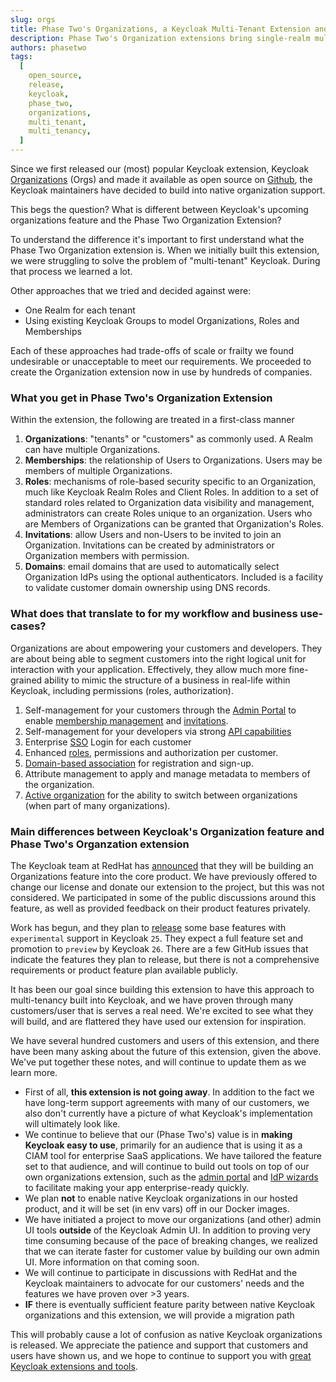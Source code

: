 ```yaml
---
slug: orgs
title: Phase Two's Organizations, a Keycloak Multi-Tenant Extension and Keycloak's Upcoming Organization's Feature
description: Phase Two's Organization extensions bring single-realm multi-tenancy to Keycloak. Keycloak is officially developing a native version, but it's not a one-to-one replacement.
authors: phasetwo
tags:
  [
    open_source,
    release,
    keycloak,
    phase_two,
    organizations,
    multi_tenant,
    multi_tenancy,
  ]
---
```


Since we first released our (most) popular Keycloak extension, Keycloak [Organizations](https://phasetwo.io/product/organizations/) (Orgs) and made it available as open source on [Github](https://github.com/p2-inc/keycloak-orgs), the Keycloak maintainers have decided to build into native organization support.

This begs the question? What is different between Keycloak's upcoming organizations feature and the Phase Two Organization Extension?

<!--truncate-->

To understand the difference it's important to first understand what the Phase Two Organization extension is. When we initially built this extension, we were struggling to solve the problem of "multi-tenant" Keycloak. During that process we learned a lot.

Other approaches that we tried and decided against were:

- One Realm for each tenant
- Using existing Keycloak Groups to model Organizations, Roles and Memberships

Each of these approaches had trade-offs of scale or frailty we found undesirable or unacceptable to meet our requirements. We proceeded to create the Organization extension now in use by hundreds of companies.

### What you get in Phase Two's Organization Extension

Within the extension, the following are treated in a first-class manner

1. **Organizations**: "tenants" or "customers" as commonly used. A Realm can have multiple Organizations.
1. **Memberships**: the relationship of Users to Organizations. Users may be members of multiple Organizations.
1. **Roles**: mechanisms of role-based security specific to an Organization, much like Keycloak Realm Roles and Client Roles. In addition to a set of standard roles related to Organization data visibility and management, administrators can create Roles unique to an organization. Users who are Members of Organizations can be granted that Organization's Roles.
1. **Invitations**: allow Users and non-Users to be invited to join an Organization. Invitations can be created by administrators or Organization members with permission.
1. **Domains**: email domains that are used to automatically select Organization IdPs using the optional authenticators. Included is a facility to validate customer domain ownership using DNS records.

### What does that translate to for my workflow and business use-cases?

Organizations are about empowering your customers and developers. They are about being able to segment customers into the right logical unit for interaction with your application. Effectively, they allow much more fine-grained ability to mimic the structure of a business in real-life within Keycloak, including permissions (roles, authorization).

1. Self-management for your customers through the [Admin Portal](https://phasetwo.io/product/adminportal/) to enable [membership management](https://phasetwo.io/docs/organizations/membership/) and [invitations](https://phasetwo.io/docs/organizations/invitations/).
1. Self-management for your developers via strong [API capabilities](https://phasetwo.io/api/category/organizations/)
1. Enterprise [SSO](https://phasetwo.io/docs/sso/) Login for each customer
1. Enhanced [roles](https://phasetwo.io/docs/organizations/roles/), permissions and authorization per customer.
1. [Domain-based association](https://phasetwo.io/docs/sso/setup/#associating-organizations) for registration and sign-up.
1. Attribute management to apply and manage metadata to members of the organization.
1. [Active organization](https://github.com/p2-inc/keycloak-orgs/blob/main/docs/active-organization.md) for the ability to switch between organizations (when part of many organizations).

### Main differences between Keycloak's Organization feature and Phase Two's Organzation extension

The Keycloak team at RedHat has [announced](https://github.com/keycloak/keycloak/discussions/23948) that they will be building an Organizations feature into the core product. We have previously offered to change our license and donate our extension to the project, but this was not considered. We participated in some of the public discussions around this feature, as well as provided feedback on their product features privately.

Work has begun, and they plan to [release](https://github.com/keycloak/keycloak/issues/28609) some base features with `experimental` support in Keycloak `25`. They expect a full feature set and promotion to `preview` by Keycloak `26`. There are a few GitHub issues that indicate the features they plan to release, but there is not a comprehensive requirements or product feature plan available publicly.

It has been our goal since building this extension to have this approach to multi-tenancy built into Keycloak, and we have proven through many customers/user that is serves a real need. We're excited to see what they will build, and are flattered they have used our extension for inspiration.

We have several hundred customers and users of this extension, and there have been many asking about the future of this extension, given the above. We've put together these notes, and will continue to update them as we learn more.

- First of all, **this extension is not going away**. In addition to the fact we have long-term support agreements with many of our customers, we also don't currently have a picture of what Keycloak's implementation will ultimately look like.
- We continue to believe that our (Phase Two's) value is in **making Keycloak easy to use**, primarily for an audience that is using it as a CIAM tool for enterprise SaaS applications. We have tailored the feature set to that audience, and will continue to build out tools on top of our own organizations extension, such as the [admin portal](https://github.com/p2-inc/phasetwo-admin-portal) and [IdP wizards](https://github.com/p2-inc/idp-wizard) to facilitate making your app enterprise-ready quickly.
- We plan **not** to enable native Keycloak organizations in our hosted product, and it will be set (in env vars) off in our Docker images.
- We have initiated a project to move our organizations (and other) admin UI tools **outside** of the Keycloak Admin UI. In addition to proving very time consuming because of the pace of breaking changes, we realized that we can iterate faster for customer value by building our own admin UI. More information on that coming soon.
- We will continue to participate in discussions with RedHat and the Keycloak maintainers to advocate for our customers' needs and the features we have proven over >3 years.
- **IF** there is eventually sufficient feature parity between native Keycloak organizations and this extension, we will provide a migration path

This will probably cause a lot of confusion as native Keycloak organizations is released. We appreciate the patience and support that customers and users have shown us, and we hope to continue to support you with [great Keycloak extensions and tools](https://github.com/p2-inc).
